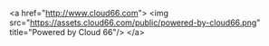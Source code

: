 <!-- layout:code post: cloud66-badge_https.md -->

&lt;a href="http://www.cloud66.com"&gt;
    &lt;img src="https://assets.cloud66.com/public/powered-by-cloud66.png" title="Powered by Cloud 66"/&gt;
&lt;/a&gt;

